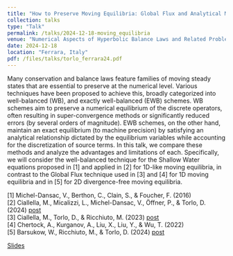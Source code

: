 ```yaml
---
title: "How to Preserve Moving Equilibria: Global Flux and Analytical Methods"
collection: talks
type: "Talk"
permalink: /talks/2024-12-18-moving_equilibria
venue: "Numerical Aspects of Hyperbolic Balance Laws and Related Problems"
date: 2024-12-18
location: "Ferrara, Italy"
pdf: /files/talks/torlo_ferrara24.pdf
---
```


Many conservation and balance laws feature families of moving steady states that are essential to preserve at the numerical level. Various techniques have been proposed to achieve this, broadly categorized into well-balanced (WB), and exactly well-balanced (EWB) schemes. WB schemes aim to preserve a numerical equilibrium of the discrete operators, often resulting in super-convergence methods or significantly reduced errors (by several orders of magnitude). EWB schemes, on the other hand, maintain an exact equilibrium (to machine precision) by satisfying an analytical relationship dictated by the equilibrium variables while accounting for the discretization of source terms. In this talk, we compare these methods and analyze the advantages and limitations of each. Specifically, we will consider the well-balanced technique for the Shallow Water equations proposed in [1] and applied in [2] for 1D-like moving equilibria, in contrast to the Global Flux technique used in [3] and [4] for 1D moving equilibria and in [5] for 2D divergence-free moving equilibria.

[1] Michel-Dansac, V., Berthon, C., Clain, S., & Foucher, F. (2016)\
[2] Ciallella, M., Micalizzi, L., Michel-Dansac, V., Öffner, P., & Torlo, D. (2024) [post](/publications/2024-02-19-mPDeC-moving-equilibria)\
[3] Ciallella, M., Torlo, D., & Ricchiuto, M. (2023) [post](/publications/2022-05-27-global-flux)\
[4] Chertock, A., Kurganov, A., Liu, X., Liu, Y., & Wu, T. (2022)\
[5] Barsukow, W., Ricchiuto, M., & Torlo, D. (2024) [post](/publications/2024-07-15-SUPG-GF)

[Slides](/files/talks/torlo_ferrara24.pdf)

